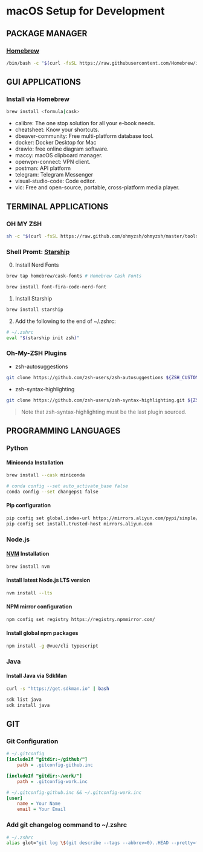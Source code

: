 # macOS Setup for Development


## PACKAGE MANAGER

### [Homebrew](https://brew.sh/)

```sh
/bin/bash -c "$(curl -fsSL https://raw.githubusercontent.com/Homebrew/install/HEAD/install.sh)"b
```


## GUI APPLICATIONS

### Install via Homebrew

```sh
brew install <formula|cask>
```

- calibre: The one stop solution for all your e-book needs.
- cheatsheet: Know your shortcuts.
- dbeaver-community: Free multi-platform database tool.
- docker: Docker Desktop for Mac
- drawio: free online diagram software.
- maccy: macOS clipboard manager.
- openvpn-connect: VPN client.
- postman: API platform
- telegram: Telegram Messenger
- visual-studio-code: Code editor.
- vlc: Free and open-source, portable, cross-platform media player.


## TERMINAL APPLICATIONS

### OH MY ZSH

```sh
sh -c "$(curl -fsSL https://raw.github.com/ohmyzsh/ohmyzsh/master/tools/install.sh)"
```

### Shell Promt: [Starship](https://starship.rs/guide/#%F0%9F%9A%80-installation)

0. Install Nerd Fonts

```sh
brew tap homebrew/cask-fonts # Homebrew Cask Fonts

brew install font-fira-code-nerd-font
```

1. Install Starship

```sh
brew install starship
```

2. Add the following to the end of ~/.zshrc:

```sh
# ~/.zshrc
eval "$(starship init zsh)"
```

### Oh-My-ZSH Plugins

- zsh-autosuggestions

```sh
git clone https://github.com/zsh-users/zsh-autosuggestions ${ZSH_CUSTOM:-~/.oh-my-zsh/custom}/plugins/zsh-autosuggestions
```

- zsh-syntax-highlighting

```sh
git clone https://github.com/zsh-users/zsh-syntax-highlighting.git ${ZSH_CUSTOM:-~/.oh-my-zsh/custom}/plugins/zsh-syntax-highlighting
```

> Note that zsh-syntax-highlighting must be the last plugin sourced.


## PROGRAMMING LANGUAGES

### Python

#### Miniconda Installation

```sh
brew install --cask miniconda

# conda config --set auto_activate_base false
conda config --set changeps1 false
```

#### Pip configuration

```sh
pip config set global.index-url https://mirrors.aliyun.com/pypi/simple/
pip config set install.trusted-host mirrors.aliyun.com
```

### Node.js

#### [NVM](https://github.com/creationix/nvm) Installation

```sh
brew install nvm
```

#### Install latest Node.js LTS version

```sh
nvm install --lts
```

#### NPM mirror configuration

```sh
npm config set registry https://registry.npmmirror.com/
```

#### Install global npm packages

```sh
npm install -g @vue/cli typescript
```

### Java

#### Install Java via SdkMan

```sh
curl -s "https://get.sdkman.io" | bash

sdk list java
sdk install java
```


## GIT

### Git Configuration

```ini
# ~/.gitconfig
[includeIf "gitdir:~/github/"]
    path = .gitconfig-github.inc

[includeIf "gitdir:~/work/"]
    path = .gitconfig-work.inc
```

```ini
# ~/.gitconfig-github.inc && ~/.gitconfig-work.inc
[user]
    name = Your Name
    email = Your Email
```

### Add git changelog command to ~/.zshrc
```sh
# ~/.zshrc
alias glot="git log \$(git describe --tags --abbrev=0)..HEAD --pretty=format:\"- %h %s\" --no-merges"
```
